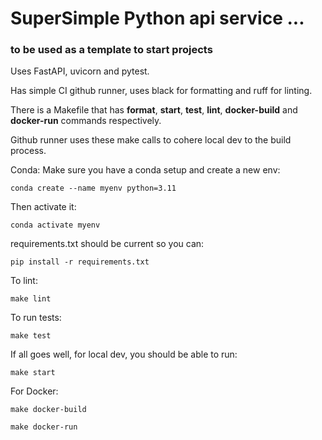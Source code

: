 # SuperSimple Python api service ...
### to be used as a template to start projects

Uses FastAPI, uvicorn and pytest. 

Has simple CI github runner, uses black for formatting and ruff for linting. 

There is a Makefile that has **format**, **start**, **test**, **lint**, **docker-build** and **docker-run** commands respectively. 

Github runner uses these make calls to cohere local dev to the build process. 

Conda: Make sure you have a conda setup and create a new env:  
```
conda create --name myenv python=3.11
```

Then activate it:  
```
conda activate myenv
```

requirements.txt should be current so you can:  
```
pip install -r requirements.txt
```

To lint:  
```
make lint

```

To run tests:  
```
make test
```

If all goes well, for local dev, you should be able to run:  
```
make start
```

For Docker:  
```
make docker-build
```

```
make docker-run
```
